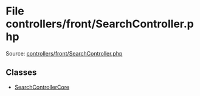 File controllers/front/SearchController.php
=========

Source: [controllers/front/SearchController.php](https://github.com/PrestaShop/PrestaShop/blob/1.5.6.0/controllers/front/SearchController.php)


Classes
-------

* [SearchControllerCore](class.SearchControllerCore.md)

